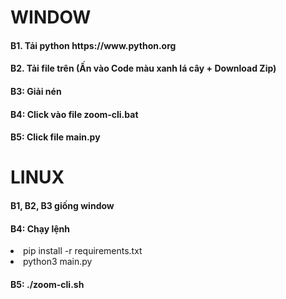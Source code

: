 # WINDOW<br>
<h4>B1. Tải python https://www.python.org</h4>
<h4>B2. Tải file trên (Ấn vào Code màu xanh lá cây + Download Zip)</h4>
<h4>B3: Giải nén </h4>
<h4>B4: Click vào file zoom-cli.bat</h4>
<h4>B5: Click file main.py</h4>

# LINUX
<h4> B1, B2, B3 giống window</h4>
<h4> B4: Chạy lệnh </h4>
  <li>pip install -r requirements.txt</li>
  <li>python3 main.py</li>
<h4> B5: ./zoom-cli.sh </h4>
